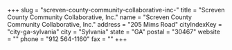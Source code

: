 +++
slug = "screven-county-community-collaborative-inc-"
title = "Screven County Community Collaborative, Inc."
name = "Screven County Community Collaborative, Inc."
address = "205 Mims Road"
cityIndexKey = "city-ga-sylvania"
city = "Sylvania"
state = "GA"
postal = "30467"
website = ""
phone = "912 564-1160"
fax = ""
+++
